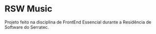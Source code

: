 # RSW Music
 Projeto feito na disciplina de FrontEnd Essencial durante a Residência de Software do Serratec. 
